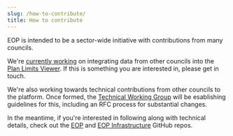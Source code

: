 ```yaml
---
slug: /how-to-contribute/
title: How to contribute
---
```


EOP is intended to be a sector-wide initiative with contributions from many
councils.

We're [currently working](/current-status) on integrating data from other
councils into the [Plan Limits Viewer](/plan-limits-viewer). If this is
something you are interested in, please get in touch.

We're also working towards technical contributions from other councils to the
platform. Once formed, the [Technical Working Group](/#technical-working-group)
will be esablishing guidelines for this, including an RFC process for
substantial changes.

In the meantime, if you're interested in following along with technical details,
check out the
[EOP](https://github.com/Greater-Wellington-Regional-Council/Environmental-Outcomes-Platform)
and
[EOP Infrastructure](https://github.com/Greater-Wellington-Regional-Council/Environmental-Outcomes-Platform-Infrastructure)
GitHub repos.

